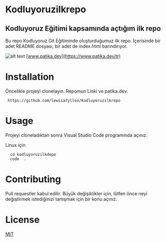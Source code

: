 # Kodluyoruzilkrepo 
## Kodluyoruz Eğitimi kapsamında açtığım ilk repo
Bu repo Kodluyoruz Git Eğitiminde oluşturduğumuz ilk repo. İçerisinde bir adet README dosyası, bir adet de index.html barındırıyor.

![alt text](https://imgyukle.com/f/2022/10/30/JknAbQ.png)
[www.patika.dev](https://www.patika.dev/tr)
# Installation­­
Öncelikle projeyi clonelayın. Repomun Linki ve patika.dev.

     https://github.com/lewisafyllen/Kodluyoruzilkrepo
# Usage
Projeyi cloneladıktan sonra Visual Studio Code programında açınız.

Linux için

      cd kodluyoruzilkdepo
      code  .

# Contributing
 Pull requestler kabul edilir. Büyük değişiklikler için, lütfen önce neyi değiştirmek istediğinizi tartışmak için bir konu açınız. 
 # License
 [MIT](https://choosealicense.com/licenses/mit/)
